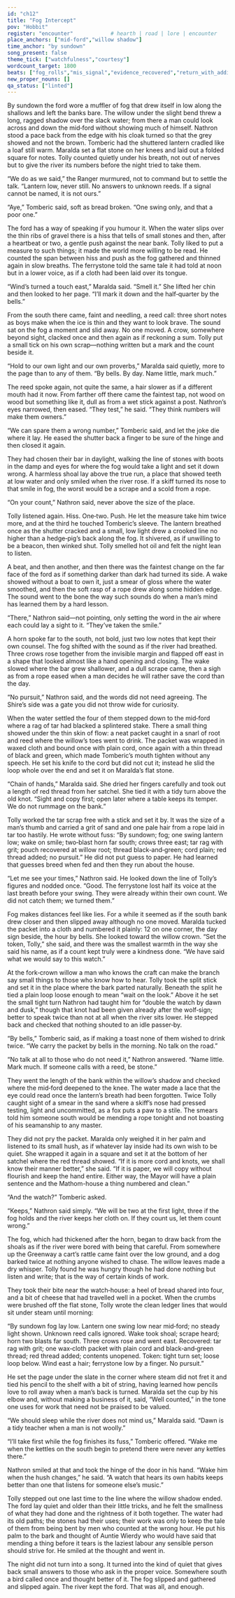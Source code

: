 ```yaml
---
id: "ch12"
title: "Fog Intercept"
pov: "Hobbit"
register: "encounter"            # hearth | road | lore | encounter
place_anchors: ["mid‑ford","willow shadow"]
time_anchor: "by sundown"
song_present: false
theme_tick: ["watchfulness","courtesy"]
wordcount_target: 1800
beats: ["fog_rolls","mis_signal","evidence_recovered","return_with_addition"]
new_proper_nouns: []
qa_status: ["linted"]
---
```

By sundown the ford wore a muffler of fog that drew itself in low along the shallows and left the banks bare. The willow under the slight bend threw a long, ragged shadow over the slack water; from there a man could look across and down the mid‑ford without showing much of himself. Nathron stood a pace back from the edge with his cloak turned so that the grey showed and not the brown. Tomberic had the shuttered lantern cradled like a loaf still warm. Maralda set a flat stone on her knees and laid out a folded square for notes. Tolly counted quietly under his breath, not out of nerves but to give the river its numbers before the night tried to take them.

“We do as we said,” the Ranger murmured, not to command but to settle the talk. “Lantern low, never still. No answers to unknown reeds. If a signal cannot be named, it is not ours.”

“Aye,” Tomberic said, soft as bread broken. “One swing only, and that a poor one.”

The ford has a way of speaking if you humour it. When the water slips over the thin ribs of gravel there is a hiss that tells of small stones and then, after a heartbeat or two, a gentle push against the near bank. Tolly liked to put a measure to such things; it made the world more willing to be read. He counted the span between hiss and push as the fog gathered and thinned again in slow breaths. The ferrystone told the same tale it had told at noon but in a lower voice, as if a cloth had been laid over its tongue.

“Wind’s turned a touch east,” Maralda said. “Smell it.” She lifted her chin and then looked to her page. “I’ll mark it down and the half‑quarter by the bells.”

From the south there came, faint and needling, a reed call: three short notes as boys make when the ice is thin and they want to look brave. The sound sat on the fog a moment and slid away. No one moved. A crow, somewhere beyond sight, clacked once and then again as if reckoning a sum. Tolly put a small tick on his own scrap—nothing written but a mark and the count beside it.

“Hold to our own light and our own proverbs,” Maralda said quietly, more to the page than to any of them. “By bells. By day. Name little, mark much.”

The reed spoke again, not quite the same, a hair slower as if a different mouth had it now. From farther off there came the faintest tap, not wood on wood but something like it, dull as from a wet stick against a post. Nathron’s eyes narrowed, then eased. “They test,” he said. “They think numbers will make them owners.”

“We can spare them a wrong number,” Tomberic said, and let the joke die where it lay. He eased the shutter back a finger to be sure of the hinge and then closed it again.

They had chosen their bar in daylight, walking the line of stones with boots in the damp and eyes for where the fog would take a light and set it down wrong. A harmless shoal lay above the true run, a place that showed teeth at low water and only smiled when the river rose. If a skiff turned its nose to that smile in fog, the worst would be a scrape and a scold from a rope.

“On your count,” Nathron said, never above the size of the place.

Tolly listened again. Hiss. One‑two. Push. He let the measure take him twice more, and at the third he touched Tomberic’s sleeve. The lantern breathed once as the shutter cracked and a small, low light drew a crooked line no higher than a hedge‑pig’s back along the fog. It shivered, as if unwilling to be a beacon, then winked shut. Tolly smelled hot oil and felt the night lean to listen.

 A beat, and then another, and then there was the faintest change on the far face of the ford as if something darker than dark had turned its side. A wake showed without a boat to own it, just a smear of gloss where the water smoothed, and then the soft rasp of a rope drew along some hidden edge. The sound went to the bone the way such sounds do when a man’s mind has learned them by a hard lesson.

“There,” Nathron said—not pointing, only setting the word in the air where each could lay a sight to it. “They’ve taken the smile.”

A horn spoke far to the south, not bold, just two low notes that kept their own counsel. The fog shifted with the sound as if the river had breathed. Three crows rose together from the invisible margin and flapped off east in a shape that looked almost like a hand opening and closing. The wake slowed where the bar grew shallower, and a dull scrape came, then a sigh as from a rope eased when a man decides he will rather save the cord than the day.

“No pursuit,” Nathron said, and the words did not need agreeing. The Shire’s side was a gate you did not throw wide for curiosity.

When the water settled the four of them stepped down to the mid‑ford where a rag of tar had blacked a splintered stake. There a small thing showed under the thin skin of flow: a neat packet caught in a snarl of root and reed where the willow’s toes went to drink. The packet was wrapped in waxed cloth and bound once with plain cord, once again with a thin thread of black and green, which made Tomberic’s mouth tighten without any speech. He set his knife to the cord but did not cut it; instead he slid the loop whole over the end and set it on Maralda’s flat stone.

“Chain of hands,” Maralda said. She dried her fingers carefully and took out a length of red thread from her satchel. She tied it with a tidy turn above the old knot. “Sight and copy first; open later where a table keeps its temper. We do not rummage on the bank.”

Tolly worked the tar scrap free with a stick and set it by. It was the size of a man’s thumb and carried a grit of sand and one pale hair from a rope laid in tar too hastily. He wrote without fuss: “By sundown; fog; one swing lantern low; wake on smile; two‑blast horn far south; crows three east; tar rag with grit; pouch recovered at willow root; thread black‑and‑green; cord plain; red thread added; no pursuit.” He did not put guess to paper. He had learned that guesses breed when fed and then they run about the house.

“Let me see your times,” Nathron said. He looked down the line of Tolly’s figures and nodded once. “Good. The ferrystone lost half its voice at the last breath before your swing. They were already within their own count. We did not catch them; we turned them.”

Fog makes distances feel like lies. For a while it seemed as if the south bank drew closer and then slipped away although no one moved. Maralda tucked the packet into a cloth and numbered it plainly: 12 on one corner, the day sign beside, the hour by bells. She looked toward the willow crown. “Set the token, Tolly,” she said, and there was the smallest warmth in the way she said his name, as if a count kept truly were a kindness done. “We have said what we would say to this watch.”

At the fork‑crown willow a man who knows the craft can make the branch say small things to those who know how to hear. Tolly took the split stick and set it in the place where the bark parted naturally. Beneath the split he tied a plain loop loose enough to mean “wait on the look.” Above it he set the small tight turn Nathron had taught him for “double the watch by dawn and dusk,” though that knot had been given already after the wolf‑sign; better to speak twice than not at all when the river sits lower. He stepped back and checked that nothing shouted to an idle passer‑by.

“By bells,” Tomberic said, as if making a toast none of them wished to drink twice. “We carry the packet by bells in the morning. No talk on the road.”

“No talk at all to those who do not need it,” Nathron answered. “Name little. Mark much. If someone calls with a reed, be stone.”

They went the length of the bank within the willow’s shadow and checked where the mid‑ford deepened to the knee. The water made a lace that the eye could read once the lantern’s breath had been forgotten. Twice Tolly caught sight of a smear in the sand where a skiff’s nose had pressed testing, light and uncommitted, as a fox puts a paw to a stile. The smears told him someone south would be mending a rope tonight and not boasting of his seamanship to any master.

They did not pry the packet. Maralda only weighed it in her palm and listened to its small hush, as if whatever lay inside had its own wish to be quiet. She wrapped it again in a square and set it at the bottom of her satchel where the red thread showed. “If it is more cord and knots, we shall know their manner better,” she said. “If it is paper, we will copy without flourish and keep the hand entire. Either way, the Mayor will have a plain sentence and the Mathom-house a thing numbered and clean.”

“And the watch?” Tomberic asked.

“Keeps,” Nathron said simply. “We will be two at the first light, three if the fog holds and the river keeps her cloth on. If they count us, let them count wrong.”

The fog, which had thickened after the horn, began to draw back from the shoals as if the river were bored with being that careful. From somewhere up the Greenway a cart’s rattle came faint over the low ground, and a dog barked twice at nothing anyone wished to chase. The willow leaves made a dry whisper. Tolly found he was hungry though he had done nothing but listen and write; that is the way of certain kinds of work.

 They took their bite near the watch‑house: a heel of bread shared into four, and a bit of cheese that had travelled well in a pocket. When the crumbs were brushed off the flat stone, Tolly wrote the clean ledger lines that would sit under steam until morning:

“By sundown fog lay low. Lantern one swing low near mid‑ford; no steady light shown. Unknown reed calls ignored. Wake took shoal; scrape heard; horn two blasts far south. Three crows rose and went east. Recovered: tar rag with grit; one wax‑cloth packet with plain cord and black‑and‑green thread; red thread added; contents unopened. Token: tight turn set; loose loop below. Wind east a hair; ferrystone low by a finger. No pursuit.”

He set the page under the slate in the corner where steam did not fret it and tied his pencil to the shelf with a bit of string, having learned how pencils love to roll away when a man’s back is turned. Maralda set the cup by his elbow and, without making a business of it, said, “Well counted,” in the tone one uses for work that need not be praised to be valued.

“We should sleep while the river does not mind us,” Maralda said. “Dawn is a tidy teacher when a man is not woolly.”

“I’ll take first while the fog finishes its fuss,” Tomberic offered. “Wake me when the kettles on the south begin to pretend there were never any kettles there.”

Nathron smiled at that and took the hinge of the door in his hand. “Wake him when the hush changes,” he said. “A watch that hears its own habits keeps better than one that listens for someone else’s music.”

Tolly stepped out one last time to the line where the willow shadow ended. The ford lay quiet and older than their little tricks, and he felt the smallness of what they had done and the rightness of it both together. The water had its old paths; the stones had their uses; their work was only to keep the tale of them from being bent by men who counted at the wrong hour. He put his palm to the bark and thought of Auntie Wierdy who would have said that mending a thing before it tears is the laziest labour any sensible person should strive for. He smiled at the thought and went in.

The night did not turn into a song. It turned into the kind of quiet that gives back small answers to those who ask in the proper voice. Somewhere south a bird called once and thought better of it. The fog slipped and gathered and slipped again. The river kept the ford. That was all, and enough.
